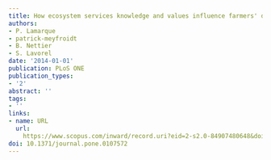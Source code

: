 ```yaml
---
title: How ecosystem services knowledge and values influence farmers' decision-making
authors:
- P. Lamarque
- patrick-meyfroidt
- B. Nettier
- S. Lavorel
date: '2014-01-01'
publication: PLoS ONE
publication_types:
- '2'
abstract: ''
tags:
- ''
links:
- name: URL
  url: 
    https://www.scopus.com/inward/record.uri?eid=2-s2.0-84907480648&doi=10.1371%2fjournal.pone.0107572&partnerID=40&md5=07e82aec62e840cdfdde42fd6aee3d80
doi: 10.1371/journal.pone.0107572
---
```

